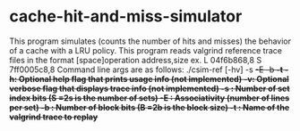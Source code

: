 # cache-hit-and-miss-simulator
This program simulates (counts the number of hits and misses) the behavior of a cache with a LRU policy. This program reads valgrind reference trace files 
in the format 
[space]operation address,size
ex.
L 04f6b868,8
S 7ff0005c8,8
Command line args are as follows:
./csim-ref [-hv] -s <s> -E <E> -b <b> -t <tracefile>
-h: Optional help flag that prints usage info (not implemented)
-v: Optional verbose flag that displays trace info (not implemented)
-s <s>: Number of set index bits (S =2s is the number of sets)
-E <E>: Associativity (number of lines per set)
-b <b>: Number of block bits (B =2b is the block size)
-t <tracefile>: Name of the valgrind trace to replay
